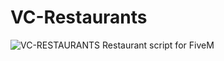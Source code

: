 # VC-Restaurants

![VC-RESTAURANTS](https://github.com/vgroup-benito/VC-Restaurants/assets/159033494/f58d2f3b-9468-4f63-9fbf-405f4cdc1b73)
Restaurant script for FiveM
